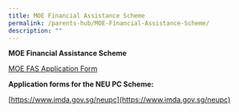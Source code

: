 ```yaml
---
title: MOE Financial Assistance Scheme
permalink: /parents-hub/MOE-Financial-Assistance-Scheme/
description: ""
---
```

**MOE Financial Assistance Scheme**

[MOE FAS Application Form](/files/Parents'%20Hub/MOE%20FAS%20Scheme/MOE-FAS-Application-Form-2023.pdf)


**Application forms for the NEU PC Scheme:**

[https://www.imda.gov.sg/neupc](https://www.imda.gov.sg/neupc)